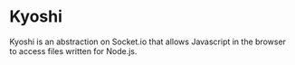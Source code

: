 Kyoshi
======

Kyoshi is an abstraction on Socket.io that allows Javascript in the browser to access files written for Node.js.